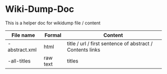 # Wiki-Dump-Doc
This is a helper doc for wikidump file / content


File name     | Formal        | Content
------------- | ------------- | -------
-abstract.xml | html          | title / url / first sentence of abstract / Contents links
-all-titles   | raw text      | titles

